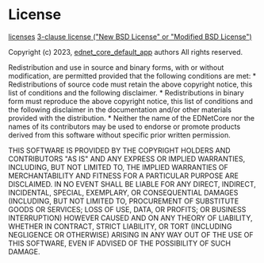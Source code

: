 # License

[licenses](http://opensource.org/licenses/)
[3-clause license ("New BSD License" or "Modified BSD License")](http://en.wikipedia.org/wiki/BSD_license)

Copyright (c) 2023,
[ednet_core_default_app](http://pub.dartlang.org/packages/ednet_cms) authors
All rights reserved.

Redistribution and use in source and binary forms, with or without modification, are permitted provided that the following conditions are met:
    * Redistributions of source code must retain the above copyright notice, this list of conditions and the following disclaimer.
    * Redistributions in binary form must reproduce the above copyright notice, this list of conditions and the following disclaimer in the documentation and/or other materials provided with the distribution.
    * Neither the name of the EDNetCore nor the names of its contributors may be used to endorse or promote products derived from this software without specific prior written permission.

THIS SOFTWARE IS PROVIDED BY THE COPYRIGHT HOLDERS AND CONTRIBUTORS "AS IS" AND ANY EXPRESS OR IMPLIED WARRANTIES, INCLUDING, BUT NOT LIMITED TO, THE IMPLIED WARRANTIES OF MERCHANTABILITY AND FITNESS FOR A PARTICULAR PURPOSE ARE DISCLAIMED. IN NO EVENT SHALL <COPYRIGHT HOLDER> BE LIABLE FOR ANY DIRECT, INDIRECT, INCIDENTAL, SPECIAL, EXEMPLARY, OR CONSEQUENTIAL DAMAGES (INCLUDING, BUT NOT LIMITED TO, PROCUREMENT OF SUBSTITUTE GOODS OR SERVICES; LOSS OF USE, DATA, OR PROFITS; OR BUSINESS INTERRUPTION) HOWEVER CAUSED AND ON ANY THEORY OF LIABILITY, WHETHER IN CONTRACT, STRICT LIABILITY, OR TORT (INCLUDING NEGLIGENCE OR OTHERWISE) ARISING IN ANY WAY OUT OF THE USE OF THIS SOFTWARE, EVEN IF ADVISED OF THE POSSIBILITY OF SUCH DAMAGE.